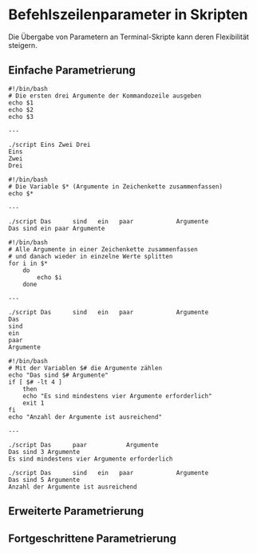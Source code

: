# Befehlszeilenparameter in Skripten
Die Übergabe von Parametern an Terminal-Skripte
kann deren Flexibilität steigern.
## Einfache Parametrierung
```
#!/bin/bash
# Die ersten drei Argumente der Kommandozeile ausgeben
echo $1
echo $2
echo $3

---

./script Eins Zwei Drei
Eins
Zwei
Drei
```
```
#!/bin/bash
# Die Variable $* (Argumente in Zeichenkette zusammenfassen)
echo $*

---

./script Das      sind   ein   paar            Argumente
Das sind ein paar Argumente
```
```
#!/bin/bash
# Alle Argumente in einer Zeichenkette zusammenfassen
# und danach wieder in einzelne Werte splitten
for i in $*
    do
        echo $i
    done

---

./script Das      sind   ein   paar            Argumente
Das
sind
ein
paar
Argumente
```
```
#!/bin/bash
# Mit der Variablen $# die Argumente zählen
echo "Das sind $# Argumente"
if [ $# -lt 4 ]
    then
    echo "Es sind mindestens vier Argumente erforderlich"
    exit 1
fi
echo "Anzahl der Argumente ist ausreichend"

---

./script Das      paar           Argumente
Das sind 3 Argumente
Es sind mindestens vier Argumente erforderlich

./script Das      sind   ein   paar            Argumente
Das sind 5 Argumente
Anzahl der Argumente ist ausreichend
```
## Erweiterte Parametrierung
## Fortgeschrittene Parametrierung
